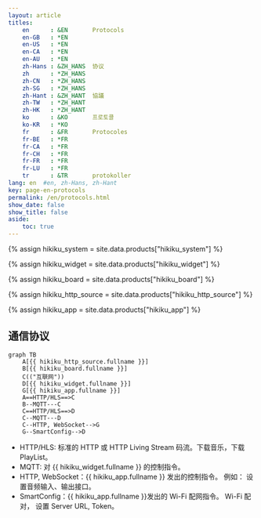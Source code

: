 ```yaml
---
layout: article
titles:
    en      : &EN       Protocols
    en-GB   : *EN
    en-US   : *EN
    en-CA   : *EN
    en-AU   : *EN
    zh-Hans : &ZH_HANS  协议
    zh      : *ZH_HANS
    zh-CN   : *ZH_HANS
    zh-SG   : *ZH_HANS
    zh-Hant : &ZH_HANT  協議
    zh-TW   : *ZH_HANT
    zh-HK   : *ZH_HANT
    ko      : &KO       프로토콜
    ko-KR   : *KO
    fr      : &FR       Protocoles
    fr-BE   : *FR
    fr-CA   : *FR
    fr-CH   : *FR
    fr-FR   : *FR
    fr-LU   : *FR
    tr      : &TR       protokoller
lang: en  #en, zh-Hans, zh-Hant
key: page-en-protocols
permalink: /en/protocols.html
show_date: false
show_title: false
aside:
    toc: true
---
```


{% assign hikiku_system    = site.data.products["hikiku_system"] %}

{% assign hikiku_widget    = site.data.products["hikiku_widget"] %}

{% assign hikiku_board     = site.data.products["hikiku_board"] %}

{% assign hikiku_http_source   = site.data.products["hikiku_http_source"] %}

{% assign hikiku_app       = site.data.products["hikiku_app"] %}

## 通信协议

```mermaid
graph TB
    A[{{ hikiku_http_source.fullname }}]
    B[{{ hikiku_board.fullname }}]
    C(("互联网"))
    D[{{ hikiku_widget.fullname }}]
    G[{{ hikiku_app.fullname }}]
    A==HTTP/HLS==>C
    B--MQTT---C
    C==HTTP/HLS==>D
    C--MQTT---D
    C--HTTP, WebSocket-->G
    G--SmartConfig-->D
```

- HTTP/HLS: 标准的 HTTP 或 HTTP Living Stream 码流。下载音乐，下载 PlayList。
- MQTT: 对 {{ hikiku_widget.fullname }} 的控制指令。
- HTTP, WebSocket：{{ hikiku_app.fullname }} 发出的控制指令。 例如： 设置音频输入、输出接口。
- SmartConfig：{{ hikiku_app.fullname }}发出的 Wi-Fi 配网指令。 Wi-Fi 配对， 设置 Server URL, Token。